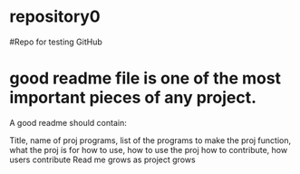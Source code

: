 # repository0
#Repo for testing GitHub


# good readme file is one of the most important pieces of any project.
A good readme should contain:

Title, name of proj
programs, list of the programs to make the proj
function, what the proj is for
how to use, how to use the proj
how to contribute, how users contribute
Read me grows as project grows
